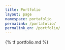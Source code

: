```yaml
---
title: Portfolio
layout: page
namespace: portafolio
permalink: /portafolio/
permalink_en: /portfolio/
---
```


{% tf portfolio.md %}
